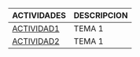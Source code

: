 ACTIVIDADES | DESCRIPCION
------------ | -------------
[ACTIVIDAD1](https://github.com/ManuelDavid97/ejerciciosLLMM/blob/main/tema1/actividad1.html)| TEMA 1
[ACTIVIDAD2](https://github.com/ManuelDavid97/ejerciciosLLMM/blob/main/tema1/actividad2.xml)| TEMA 1



